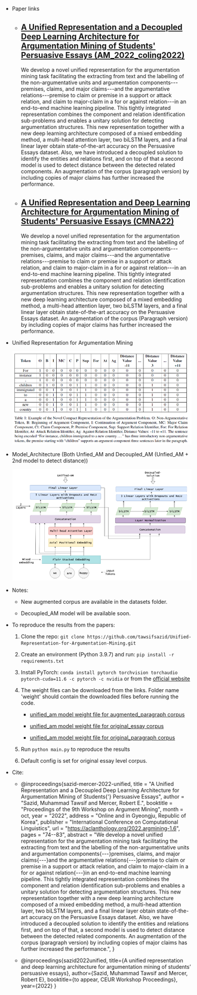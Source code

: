 * Paper links
   * ## [A Unified Representation and a Decoupled Deep Learning Architecture for Argumentation Mining of Students' Persuasive Essays (AM_2022_coling2022)](https://aclanthology.org/2022.argmining-1.6/)
   
        We develop a novel unified representation for the argumentation mining task facilitating the extracting from text and the labelling of the non-argumentative units and argumentation components---premises, claims, and major claims---and the argumentative relations---premise to claim or premise in a support or attack relation, and claim to major-claim in a for or against relation---in an end-to-end machine learning pipeline. This tightly integrated representation combines the component and relation identification sub-problems and enables a unitary solution for detecting argumentation structures. This new representation together with a new deep learning architecture composed of a mixed embedding method, a multi-head attention layer, two biLSTM layers, and a final linear layer obtain state-of-the-art accuracy on the Persuasive Essays dataset. Also, we have introduced a decoupled solution to identify the entities and relations first, and on top of that a second model is used to detect distance between the detected related components. An augmentation of the corpus (paragraph version) by including copies of major claims has further increased the performance.  

    * ## [A Unified Representation and Deep Learning Architecture for Argumentation Mining of Students' Persuasive Essays (CMNA22)](http://ceur-ws.org/Vol-3205/paper10.pdf)

        We develop a novel unified representation for the argumentation mining task facilitating the extracting from text and the labelling of the non-argumentative units and argumentation components---premises, claims, and major claims---and the argumentative relations---premise to claim or premise in a support or attack relation, and claim to major-claim in a for or against relation---in an end-to-end machine learning pipeline. This tightly integrated representation combines the component and relation identification sub-problems and enables a unitary solution for detecting argumentation structures. This new representation together with a new deep learning architecture composed of a mixed embedding method, a multi-head attention layer, two biLSTM layers, and a final linear layer obtain state-of-the-art accuracy on the Persuasive Essays dataset. An augmentation of the corpus (Paragraph version) by including copies of major claims has further increased the performance.

* Unified Representation for Argumentation Mining

    ![unified_representation.png](unified_representation.png)


* Model_Architecture (Both Unfied_AM and Decoupled_AM (Unfied_AM + 2nd model to detect distance))

    ![unified_am.png](decoupled_am.png)



* Notes:

    * New augmented corpus are available in the datasets folder.

    * Decoupled_AM model will be available soon.

* To reproduce the results from the papers:
    
    1. Clone the repo: `git clone https://github.com/tawsifsazid/Unified-Representation-for-Argumentation-Mining.git`
    
    2. Create an environment (Python 3.9.7) and run: `pip install -r requirements.txt`
    
    3. Install PyTorch: `conda install pytorch torchvision torchaudio pytorch-cuda=11.6 -c pytorch -c nvidia` or from the [official website](https://pytorch.org/get-started/locally/)
    
    4. The weight files can be downloaded from the links. Folder name 'weight' should contain the downloaded files before running the code.

        * [unified_am model weight file for augmented_paragraph corpus](https://mega.nz/file/EDsxEZzI#MMhMdCKZWgtKYOOf-MsSYkuzyyrSWxzEye4ekvKDRWA) 

        
        * [unified_am model weight file for original_essay corpus](https://mega.nz/file/0Wc1xCZL#ESfnk2tJIticQ97eYr_eJ0G1H-eZiMOG0ep8kgrFcK0)

        * [unified_am model weight file for original_paragraph corpus](https://mega.nz/file/BHUkmQhL#HvaqVf5Qs7gLaYm7RS2IY8TUhAOcZa4V8j4q00LUhww)

    5. Run `python main.py` to reproduce the results
    
    6. Default config is set for original essay level corpus. 

* Cite:

    *   @inproceedings{sazid-mercer-2022-unified,
            title = "A Unified Representation and a Decoupled Deep Learning Architecture for Argumentation Mining of Students{'} Persuasive Essays",
            author = "Sazid, Muhammad Tawsif  and
            Mercer, Robert E.",
            booktitle = "Proceedings of the 9th Workshop on Argument Mining",
            month = oct,
            year = "2022",
            address = "Online and in Gyeongju, Republic of Korea",
            publisher = "International Conference on Computational Linguistics",
            url = "https://aclanthology.org/2022.argmining-1.6",
            pages = "74--83",
            abstract = "We develop a novel unified representation for the argumentation mining task facilitating the extracting from text and the labelling of the non-argumentative units and argumentation components{---}premises, claims, and major claims{---}and the argumentative relations{---}premise to claim or premise in a support or attack relation, and claim to major-claim in a for or against relation{---}in an end-to-end machine learning pipeline. This tightly integrated representation combines the component and relation identification sub-problems and enables a unitary solution for detecting argumentation structures. This new representation together with a new deep learning architecture composed of a mixed embedding method, a multi-head attention layer, two biLSTM layers, and a final linear layer obtain state-of-the-art accuracy on the Persuasive Essays dataset. Also, we have introduced a decoupled solution to identify the entities and relations first, and on top of that, a second model is used to detect distance between the detected related components. An augmentation of the corpus (paragraph version) by including copies of major claims has further increased the performance.",
        }

    *   @inproceedings{sazid2022unified,
            title={A unified representation and deep learning architecture for argumentation mining of students’ persuasive essays},
            author={Sazid, Muhammad Tawsif and Mercer, Robert E},
            booktitle={to appear, CEUR Workshop Proceedings},
            year={2022}
        }

